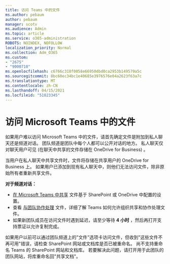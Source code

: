 ```yaml
---
title: 访问 Teams 中的文件
ms.author: pebaum
author: pebaum
manager: scotv
ms.audience: Admin
ms.topic: article
ms.service: o365-administration
ROBOTS: NOINDEX, NOFOLLOW
localization_priority: Normal
ms.collection: Adm_O365
ms.custom:
- "2675"
- "9000710"
ms.openlocfilehash: c6766c318f0058e66950dbd0ca2953b149579a5c
ms.sourcegitcommit: 8bc60ec34bc1e40685e3976576e04a2623f63a7c
ms.translationtype: MT
ms.contentlocale: zh-CN
ms.lasthandoff: 04/15/2021
ms.locfileid: "51823345"
---
```

# <a name="accessing-files-in-microsoft-teams"></a>访问 Microsoft Teams 中的文件

如果用户难以访问 Microsoft Teams 中的文件，请首先确定文件是附加到私人聊天还是频道对话。 团队频道是团队中每个人都可以公开对话的地方。 私人聊天仅对聊天用户可见 (在聊天中共享的文件存储在 OneDrive for Business) 。

当用户在私人聊天中共享文件时，文件将存储在共享用户的 OneDrive for Business 上。 如果用户已添加到现有私人聊天中，则他们无法访问文件，除非原始所有者重新共享文件。    

**对于频道对话：**

- [在 Microsoft Teams 中共享](https://docs.microsoft.com/MicrosoftTeams/sharing-files-in-teams) 文件基于 SharePoint 或 OneDrive 中配置的设置。 
- 查看 [与团队协作处理](https://support.office.com/article/Collaborate-on-files-with-your-Team-9b200289-dbac-4823-85bd-628a5c7bb0ae) 文件，详细了解 Teams 如何允许组织共享和协作处理文件。 
- 如果新团队成员在访问文件时遇到延迟，请至少等待 **4 小时** ，然后再打开支持票证以允许复制完成。 

如果用户以前可以通过团队频道上的"文件"选项卡访问文件，但收到"这些文件不再可用"错误，请检查 SharePoint 网站或文档库是否已被重命名。 尚不支持重命名 Teams 的 SharePoint 网站和文档库。 若要解决此问题，请打开用于此团队的团队网站，将库重命名回"共享文档"。
